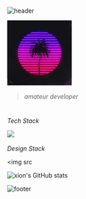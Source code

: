 ![header](https://capsule-render.vercel.app/api?type=waving&height=200&text=xion!&fontAlign=70&fontAlignY=30&color=gradient)

<img src="https://github.com/xion2664/xion2664/blob/main/original.gif" width="150px">

> *amateur developer*

# 

*Tech Stack*

<img src="https://img.shields.io/badge/-3766AB?style=flat-square&logo=Python&logoColor=white"/>

*Design Stack*

<img src

![xion's GitHub stats](https://github-readme-stats.vercel.app/api?username=xion2664&theme=midnight-purple&show_icons=true)

![footer](https://capsule-render.vercel.app/api?type=waving&height=200&text=Waving!&fontAlign=70&fontAlignY=30&color=gradient&section=footer)
